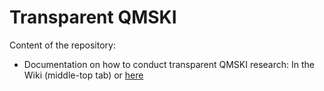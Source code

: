 # Transparent QMSKI

Content of the repository:   
- Documentation on how to conduct transparent QMSKI research: In the Wiki (middle-top tab) or [here](https://github.com/QMSKI/TransparentQMSKI/wiki)
